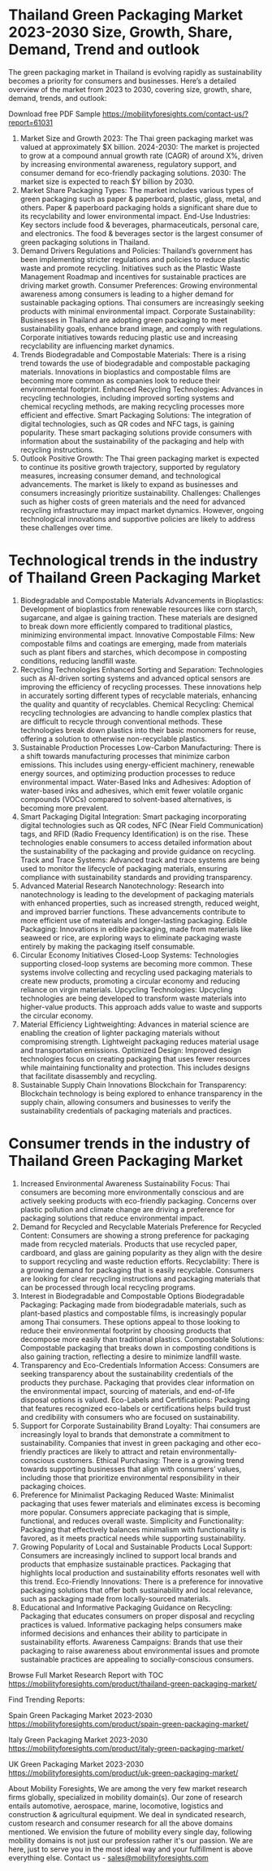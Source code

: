 # Thailand Green Packaging Market 2023-2030 Size, Growth, Share, Demand, Trend and outlook
The green packaging market in Thailand is evolving rapidly as sustainability becomes a priority for consumers and businesses. Here’s a detailed overview of the market from 2023 to 2030, covering size, growth, share, demand, trends, and outlook:


Download free PDF Sample https://mobilityforesights.com/contact-us/?report=61031 

1. Market Size and Growth
2023: The Thai green packaging market was valued at approximately $X billion.
2024-2030: The market is projected to grow at a compound annual growth rate (CAGR) of around X%, driven by increasing environmental awareness, regulatory support, and consumer demand for eco-friendly packaging solutions.
2030: The market size is expected to reach $Y billion by 2030.
2. Market Share
Packaging Types: The market includes various types of green packaging such as paper & paperboard, plastic, glass, metal, and others. Paper & paperboard packaging holds a significant share due to its recyclability and lower environmental impact.
End-Use Industries: Key sectors include food & beverages, pharmaceuticals, personal care, and electronics. The food & beverages sector is the largest consumer of green packaging solutions in Thailand.
3. Demand Drivers
Regulations and Policies: Thailand’s government has been implementing stricter regulations and policies to reduce plastic waste and promote recycling. Initiatives such as the Plastic Waste Management Roadmap and incentives for sustainable practices are driving market growth.
Consumer Preferences: Growing environmental awareness among consumers is leading to a higher demand for sustainable packaging options. Thai consumers are increasingly seeking products with minimal environmental impact.
Corporate Sustainability: Businesses in Thailand are adopting green packaging to meet sustainability goals, enhance brand image, and comply with regulations. Corporate initiatives towards reducing plastic use and increasing recyclability are influencing market dynamics.
4. Trends
Biodegradable and Compostable Materials: There is a rising trend towards the use of biodegradable and compostable packaging materials. Innovations in bioplastics and compostable films are becoming more common as companies look to reduce their environmental footprint.
Enhanced Recycling Technologies: Advances in recycling technologies, including improved sorting systems and chemical recycling methods, are making recycling processes more efficient and effective.
Smart Packaging Solutions: The integration of digital technologies, such as QR codes and NFC tags, is gaining popularity. These smart packaging solutions provide consumers with information about the sustainability of the packaging and help with recycling instructions.
5. Outlook
Positive Growth: The Thai green packaging market is expected to continue its positive growth trajectory, supported by regulatory measures, increasing consumer demand, and technological advancements. The market is likely to expand as businesses and consumers increasingly prioritize sustainability.
Challenges: Challenges such as higher costs of green materials and the need for advanced recycling infrastructure may impact market dynamics. However, ongoing technological innovations and supportive policies are likely to address these challenges over time.

# Technological trends in the industry of Thailand Green Packaging Market
1. Biodegradable and Compostable Materials
Advancements in Bioplastics: Development of bioplastics from renewable resources like corn starch, sugarcane, and algae is gaining traction. These materials are designed to break down more efficiently compared to traditional plastics, minimizing environmental impact.
Innovative Compostable Films: New compostable films and coatings are emerging, made from materials such as plant fibers and starches, which decompose in composting conditions, reducing landfill waste.
2. Recycling Technologies
Enhanced Sorting and Separation: Technologies such as AI-driven sorting systems and advanced optical sensors are improving the efficiency of recycling processes. These innovations help in accurately sorting different types of recyclable materials, enhancing the quality and quantity of recyclables.
Chemical Recycling: Chemical recycling technologies are advancing to handle complex plastics that are difficult to recycle through conventional methods. These technologies break down plastics into their basic monomers for reuse, offering a solution to otherwise non-recyclable plastics.
3. Sustainable Production Processes
Low-Carbon Manufacturing: There is a shift towards manufacturing processes that minimize carbon emissions. This includes using energy-efficient machinery, renewable energy sources, and optimizing production processes to reduce environmental impact.
Water-Based Inks and Adhesives: Adoption of water-based inks and adhesives, which emit fewer volatile organic compounds (VOCs) compared to solvent-based alternatives, is becoming more prevalent.
4. Smart Packaging
Digital Integration: Smart packaging incorporating digital technologies such as QR codes, NFC (Near Field Communication) tags, and RFID (Radio Frequency Identification) is on the rise. These technologies enable consumers to access detailed information about the sustainability of the packaging and provide guidance on recycling.
Track and Trace Systems: Advanced track and trace systems are being used to monitor the lifecycle of packaging materials, ensuring compliance with sustainability standards and providing transparency.
5. Advanced Material Research
Nanotechnology: Research into nanotechnology is leading to the development of packaging materials with enhanced properties, such as increased strength, reduced weight, and improved barrier functions. These advancements contribute to more efficient use of materials and longer-lasting packaging.
Edible Packaging: Innovations in edible packaging, made from materials like seaweed or rice, are exploring ways to eliminate packaging waste entirely by making the packaging itself consumable.
6. Circular Economy Initiatives
Closed-Loop Systems: Technologies supporting closed-loop systems are becoming more common. These systems involve collecting and recycling used packaging materials to create new products, promoting a circular economy and reducing reliance on virgin materials.
Upcycling Technologies: Upcycling technologies are being developed to transform waste materials into higher-value products. This approach adds value to waste and supports the circular economy.
7. Material Efficiency
Lightweighting: Advances in material science are enabling the creation of lighter packaging materials without compromising strength. Lightweight packaging reduces material usage and transportation emissions.
Optimized Design: Improved design technologies focus on creating packaging that uses fewer resources while maintaining functionality and protection. This includes designs that facilitate disassembly and recycling.
8. Sustainable Supply Chain Innovations
Blockchain for Transparency: Blockchain technology is being explored to enhance transparency in the supply chain, allowing consumers and businesses to verify the sustainability credentials of packaging materials and practices.

# Consumer trends in the industry of Thailand Green Packaging Market
1. Increased Environmental Awareness
Sustainability Focus: Thai consumers are becoming more environmentally conscious and are actively seeking products with eco-friendly packaging. Concerns over plastic pollution and climate change are driving a preference for packaging solutions that reduce environmental impact.
2. Demand for Recycled and Recyclable Materials
Preference for Recycled Content: Consumers are showing a strong preference for packaging made from recycled materials. Products that use recycled paper, cardboard, and glass are gaining popularity as they align with the desire to support recycling and waste reduction efforts.
Recyclability: There is a growing demand for packaging that is easily recyclable. Consumers are looking for clear recycling instructions and packaging materials that can be processed through local recycling programs.
3. Interest in Biodegradable and Compostable Options
Biodegradable Packaging: Packaging made from biodegradable materials, such as plant-based plastics and compostable films, is increasingly popular among Thai consumers. These options appeal to those looking to reduce their environmental footprint by choosing products that decompose more easily than traditional plastics.
Compostable Solutions: Compostable packaging that breaks down in composting conditions is also gaining traction, reflecting a desire to minimize landfill waste.
4. Transparency and Eco-Credentials
Information Access: Consumers are seeking transparency about the sustainability credentials of the products they purchase. Packaging that provides clear information on the environmental impact, sourcing of materials, and end-of-life disposal options is valued.
Eco-Labels and Certifications: Packaging that features recognized eco-labels or certifications helps build trust and credibility with consumers who are focused on sustainability.
5. Support for Corporate Sustainability
Brand Loyalty: Thai consumers are increasingly loyal to brands that demonstrate a commitment to sustainability. Companies that invest in green packaging and other eco-friendly practices are likely to attract and retain environmentally-conscious customers.
Ethical Purchasing: There is a growing trend towards supporting businesses that align with consumers’ values, including those that prioritize environmental responsibility in their packaging choices.
6. Preference for Minimalist Packaging
Reduced Waste: Minimalist packaging that uses fewer materials and eliminates excess is becoming more popular. Consumers appreciate packaging that is simple, functional, and reduces overall waste.
Simplicity and Functionality: Packaging that effectively balances minimalism with functionality is favored, as it meets practical needs while supporting sustainability.
7. Growing Popularity of Local and Sustainable Products
Local Support: Consumers are increasingly inclined to support local brands and products that emphasize sustainable practices. Packaging that highlights local production and sustainability efforts resonates well with this trend.
Eco-Friendly Innovations: There is a preference for innovative packaging solutions that offer both sustainability and local relevance, such as packaging made from locally-sourced materials.
8. Educational and Informative Packaging
Guidance on Recycling: Packaging that educates consumers on proper disposal and recycling practices is valued. Informative packaging helps consumers make informed decisions and enhances their ability to participate in sustainability efforts.
Awareness Campaigns: Brands that use their packaging to raise awareness about environmental issues and promote sustainable practices are appealing to socially-conscious consumers.

Browse Full Market Research Report with TOC https://mobilityforesights.com/product/thailand-green-packaging-market/ 

Find Trending Reports:

Spain Green Packaging Market 2023-2030 https://mobilityforesights.com/product/spain-green-packaging-market/ 

Italy Green Packaging Market 2023-2030 https://mobilityforesights.com/product/italy-green-packaging-market/ 

UK Green Packaging Market 2023-2030 https://mobilityforesights.com/product/uk-green-packaging-market/ 


About Mobility Foresights,
We are among the very few market research firms globally, specialized in mobility domain(s). Our zone of research entails automotive, aerospace, marine, locomotive, logistics and construction & agricultural equipment. We deal in syndicated research, custom research and consumer research for all the above domains mentioned.
We envision the future of mobility every single day, following mobility domains is not just our profession rather it's our passion. We are here, just to serve you in the most ideal way and your fulfillment is above everything else. Contact us -  sales@mobilityforesights.com 





